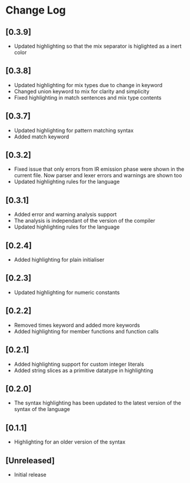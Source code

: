 # Change Log

## [0.3.9]

- Updated highlighting so that the mix separator is higlighted as a inert color

## [0.3.8]

- Updated highlighting for mix types due to change in keyword
- Changed union keyword to mix for clarity and simplicity
- Fixed highlighting in match sentences and mix type contents

## [0.3.7]

- Updated highlighting for pattern matching syntax
- Added match keyword

## [0.3.2]

- Fixed issue that only errors from IR emission phase were shown in the current file. Now parser and lexer errors and warnings are shown too
- Updated highlighting rules for the language

## [0.3.1]

- Added error and warning analysis support
- The analysis is independant of the version of the compiler
- Updated highlighting rules for the language

## [0.2.4]

- Added highlighting for plain initialiser

## [0.2.3]

- Updated highlighting for numeric constants

## [0.2.2]

- Removed times keyword and added more keywords
- Added highlighting for member functions and function calls

## [0.2.1]

- Added highlighting support for custom integer literals
- Added string slices as a primitive datatype in highlighting

## [0.2.0]

- The syntax highlighting has been updated to the latest version of the syntax of the language

## [0.1.1]

- Highlighting for an older version of the syntax

## [Unreleased]

- Initial release

